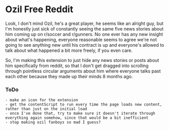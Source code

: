 # Ozil Free Reddit

Look, I don't mind Ozil, he's a great player, he seems like an alright guy, but I'm honestly just sick of constantly seeing the same five news stories about him coming up on r/soccer and r/gunners. No one ever has any new insight about what's happening, everyone reasonable seems to agree we're not going to see anything new until his contract is up and everyone's allowed to talk about what happened a bit more freely, if you even care.

So, I'm making this extension to just hide any news stories or posts about him specifically from reddit, so that I don't get dragged into scrolling through pointless circular arguments about him where everyone talks past each other because they made up their minds 8 months ago.

### ToDo

	- make an icon for the extension
	- get the contentScript to run every time the page loads new content, rather than just on the initial load
	- once I've done that, try to make sure it doesn't iterate through everything again somehow, since that would be a bit inefficient
	- stop making ozil fanboys so mad I guess?